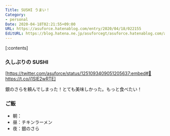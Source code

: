 ```yaml
---
Title: SUSHI うまい！
Category:
- personal
Date: 2020-04-18T02:21:55+09:00
URL: https://asuforce.hatenablog.com/entry/2020/04/18/022155
EditURL: https://blog.hatena.ne.jp/asuforcegt/asuforce.hatenablog.com/atom/entry/26006613551677282
---
```


[:contents]

###  久しぶりの SUSHI

[https://twitter.com/asuforce/status/1251093409051205637:embed#🍣 https://t.co/i1SIE2wRTE]

銀のさらを頼んでしまった！とても美味しかった。もっと食べたい！

### ご飯

- 朝：
- 昼：チキンラーメン
- 夜：銀のさら
